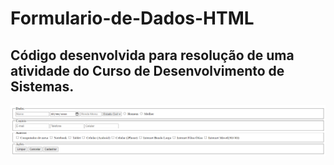 # Formulario-de-Dados-HTML
## Código desenvolvida para resolução de uma atividade do Curso de Desenvolvimento de Sistemas.


![Resultado Final](https://github.com/GUIMHARTINS/Formulario-de-Dados-HTML/blob/master/imgFormulario.png)
